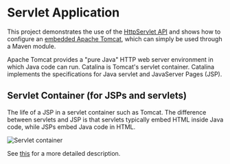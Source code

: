 # Servlet Application

This project demonstrates the use of the [HttpServlet API](https://tomcat.apache.org/tomcat-5.5-doc/servletapi/javax/servlet/http/HttpServlet.html) and shows how to configure an [embedded Apache Tomcat](http://tomcat.apache.org/), which can simply be used through a Maven module.

Apache Tomcat provides a "pure Java" HTTP web server environment in which Java code can run.
Catalina is Tomcat's servlet container. Catalina implements the specifications for Java servlet and JavaServer Pages (JSP).

## Servlet Container (for JSPs and servlets)

The life of a JSP in a servlet container such as Tomcat.
The difference between servlets and JSP is that servlets typically embed HTML inside Java code, while JSPs embed Java code in HTML.

![Servlet container](https://upload.wikimedia.org/wikipedia/commons/4/40/JSPLife.png) 

See [this](https://en.wikipedia.org/wiki/Java_servlet#Life_cycle_of_a_servlet) for a more detailed description.
